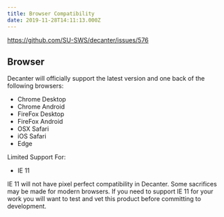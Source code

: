 ```yaml
---
title: Browser Compatibility
date: 2019-11-28T14:11:13.000Z
---
```

https://github.com/SU-SWS/decanter/issues/576

## Browser

Decanter will officially support the latest version and one back of the following browsers:

* Chrome Desktop
* Chrome Android 
* FireFox Desktop
* FireFox Android
* OSX Safari
* iOS Safari
* Edge 

Limited Support For:

* IE 11 

IE 11 will not have pixel perfect compatibility in Decanter. Some sacrifices may be made for modern browsers. If you need to support IE 11 for your work you will want to test and vet this product before committing to development.
